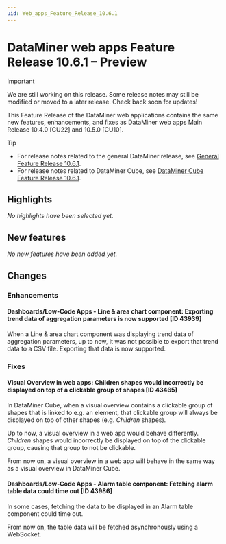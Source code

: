 ```yaml
---
uid: Web_apps_Feature_Release_10.6.1
---
```


# DataMiner web apps Feature Release 10.6.1 – Preview

> [!IMPORTANT]
> We are still working on this release. Some release notes may still be modified or moved to a later release. Check back soon for updates!

This Feature Release of the DataMiner web applications contains the same new features, enhancements, and fixes as DataMiner web apps Main Release 10.4.0 [CU22] and 10.5.0 [CU10].

> [!TIP]
>
> - For release notes related to the general DataMiner release, see [General Feature Release 10.6.1](xref:General_Feature_Release_10.6.1).
> - For release notes related to DataMiner Cube, see [DataMiner Cube Feature Release 10.6.1](xref:Cube_Feature_Release_10.6.1).

## Highlights

*No highlights have been selected yet.*

## New features

*No new features have been added yet.*

## Changes

### Enhancements

#### Dashboards/Low-Code Apps - Line & area chart component: Exporting trend data of aggregation parameters is now supported [ID 43939]

<!-- MR 10.5.0 [CU10] - FR 10.6.1 -->

When a Line & area chart component was displaying trend data of aggregation parameters, up to now, it was not possible to export that trend data to a CSV file. Exporting that data is now supported.

### Fixes

#### Visual Overview in web apps: Children shapes would incorrectly be displayed on top of a clickable group of shapes [ID 43465]

<!-- MR 10.4.0 [CU22] / 10.5.0 [CU10] - FR 10.6.1 -->

In DataMiner Cube, when a visual overview contains a clickable group of shapes that is linked to e.g. an element, that clickable group will always be displayed on top of other shapes (e.g. *Children* shapes).

Up to now, a visual overview in a web app would behave differently. *Children* shapes would incorrectly be displayed on top of the clickable group, causing that group to not be clickable.

From now on, a visual overview in a web app will behave in the same way as a visual overview in DataMiner Cube.

#### Dashboards/Low-Code Apps - Alarm table component: Fetching alarm table data could time out [ID 43986]

<!-- MR 10.5.0 [CU10] - FR 10.6.1 -->

In some cases, fetching the data to be displayed in an Alarm table component could time out.

From now on, the table data will be fetched asynchronously using a WebSocket.
